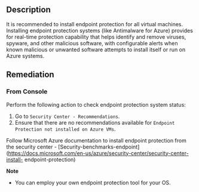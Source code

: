 ## Description

It is recommended to install endpoint protection for all virtual machines. Installing endpoint protection systems (like Antimalware for Azure) provides for real-time protection capability that helps identify and remove viruses, spyware, and other malicious software, with configurable alerts when known malicious or unwanted software attempts to install itself or run on Azure systems.

## Remediation

### From Console

Perform the following action to check endpoint protection system status:

1. Go to `Security Center - Recommendations`.
2. Ensure that there are no recommendations available for `Endpoint Protection not installed on Azure VMs`.

Follow Microsoft Azure documentation to install endpoint protection from the security center - [Security-benchmarks-endpoint](https://docs.microsoft.com/en-us/azure/security-center/security-center-install- endpoint-protection)

**Note**

- You can employ your own endpoint protection tool for your OS.